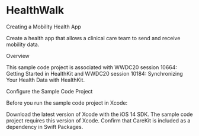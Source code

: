 # HealthWalk
Creating a Mobility Health App

Create a health app that allows a clinical care team to send and receive mobility data.

Overview

This sample code project is associated with WWDC20 session 10664: Getting Started in HealthKit and WWDC20 session 10184: Synchronizing Your Health Data with HealthKit.

Configure the Sample Code Project

Before you run the sample code project in Xcode:

Download the latest version of Xcode with the iOS 14 SDK. The sample code project requires this version of Xcode.
Confirm that CareKit is included as a dependency in Swift Packages.
